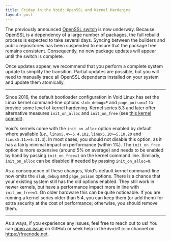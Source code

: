 ```yaml
---
title: Friday in the Void: OpenSSL and Kernel Hardening
layout: post
---
```


The previously announced [OpenSSL switch](https://voidlinux.org/news/2021/02/OpenSSL.html)
is now underway. Because OpenSSL is a dependency of a large number of packages,
the full rebuild process is expected to take several days. Syncing between the
builders and public repositories has been suspended to ensure that the package
tree remains consistent. Consequently, no new package updates will appear until
the switch is complete.

Once updates appear, we recommend that you perform a complete system update to
simplify the transition. Partial updates are possible, but you will need to
manually trace all OpenSSL dependants installed on your system and update them
atomically.

---

Since 2016, the default bootloader configuration in Void Linux has set
the Linux kernel command-line options `slub_debug=P` and `page_poison=1` to
provide some level of kernel hardening. Kernel series 5.3 and later offer
alternative measures `init_on_alloc` and `init_on_free` (see [this kernel
commit](https://github.com/torvalds/linux/commit/6471384af)).

Void's kernels come with the `init_on_alloc` option enabled by default where
available (*i.e.*, `linux5.4>=5.4.102`, `linux5.10>=5.10.20` and
`linux5.11>=5.11.3`). In most cases, you should not disable this option, as it
has a fairly minimal impact on performance (within 1%). The `init_on_free`
option is more expensive (around 5% on average) and needs to be enabled by hand
by passing `init_on_free=1` on the kernel command line. Similarly,
`init_on_alloc` can be disabled if needed by passing `init_on_alloc=0`.

As a consequence of these changes, Void's default kernel command-line now omits
the `slub_debug` and `page_poison` options. There is a chance that your
existing system still has the old options enabled. They still work in newer
kernels, but have a performance impact more in line with `init_on_free=1`. On
older hardware this can be quite noticeable. If you are running a kernel series
older than 5.4, you can keep them (or add them) for extra security at the cost
of performance; otherwise, you should remove them.

---

As always, if you experience any issues, feel free to reach out to us! You can
[open an issue](https://github.com/void-linux/void-packages/issues/new) on
GitHub or seek help in the `#voidlinux` channel on <https://freenode.net>.
